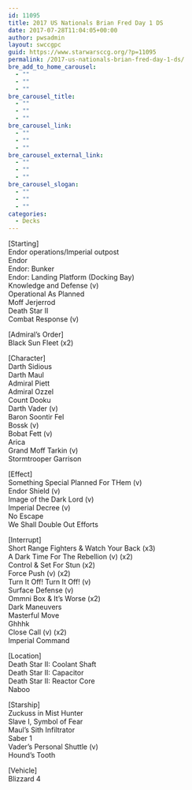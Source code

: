 ```yaml
---
id: 11095
title: 2017 US Nationals Brian Fred Day 1 DS
date: 2017-07-28T11:04:05+00:00
author: pwsadmin
layout: swccgpc
guid: https://www.starwarsccg.org/?p=11095
permalink: /2017-us-nationals-brian-fred-day-1-ds/
bre_add_to_home_carousel:
  - ""
  - ""
  - ""
bre_carousel_title:
  - ""
  - ""
  - ""
bre_carousel_link:
  - ""
  - ""
  - ""
bre_carousel_external_link:
  - ""
  - ""
  - ""
bre_carousel_slogan:
  - ""
  - ""
  - ""
categories:
  - Decks
---
```

[Starting]  
Endor operations/Imperial outpost  
Endor  
Endor: Bunker  
Endor: Landing Platform (Docking Bay)  
Knowledge and Defense (v)  
Operational As Planned  
Moff Jerjerrod  
Death Star II  
Combat Response (v)

[Admiral&#8217;s Order]  
Black Sun Fleet (x2)

[Character]  
Darth Sidious  
Darth Maul  
Admiral Piett  
Admiral Ozzel  
Count Dooku  
Darth Vader (v)  
Baron Soontir Fel  
Bossk (v)  
Bobat Fett (v)  
Arica  
Grand Moff Tarkin (v)  
Stormtrooper Garrison

[Effect]  
Something Special Planned For THem (v)  
Endor Shield (v)  
Image of the Dark Lord (v)  
Imperial Decree (v)  
No Escape  
We Shall Double Out Efforts

[Interrupt]  
Short Range Fighters & Watch Your Back (x3)  
A Dark Time For The Rebellion (v) (x2)  
Control & Set For Stun (x2)  
Force Push (v) (x2)  
Turn It Off! Turn It Off! (v)  
Surface Defense (v)  
Ommni Box & It&#8217;s Worse (x2)  
Dark Maneuvers  
Masterful Move  
Ghhhk  
Close Call (v) (x2)  
Imperial Command

[Location]  
Death Star II: Coolant Shaft  
Death Star II: Capacitor  
Death Star II: Reactor Core  
Naboo

[Starship]  
Zuckuss in Mist Hunter  
Slave I, Symbol of Fear  
Maul&#8217;s Sith Infiltrator  
Saber 1  
Vader&#8217;s Personal Shuttle (v)  
Hound&#8217;s Tooth

[Vehicle]  
Blizzard 4